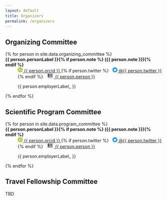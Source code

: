 ```yaml
---
layout: default
title: Organizers
permalink: /organizers
---
```


## Organizing Committee

<dl>
{% for person in site.data.organizing_committee %}
<dt>
    <strong>{{ person.personLabel }}{% if person.note %} ({{ person.note }}){% endif %}</strong>
</dt>
<dd>
    <a href="https://bioregistry.io/orcid:{{ person.orcid }}">
        <img alt="ORCiD logo" src="img/icons/orcid.svg" style="max-height: 1rem; vertical-align: center;">
        {{ person.orcid }}
    </a>
    {% if person.twitter %}
    <a href="https://twitter.com/{{ person.twitter }}" style="margin: 0 0.5rem;">
        <img alt="Twitter logo" src="img/icons/twitter.svg" style="max-height: 1rem; vertical-align: center;">
        @{{ person.twitter }}
    </a>
    {% endif %}
    <a href="https://bioregistry.io/wikidata:{{ person.person }}" style="margin: 0 0.5rem;">
        <img alt="Wikidata logo" src="img/icons/wikidata.svg" style="max-height: 1rem; vertical-align: center;">
        {{ person.person }}
    </a>
    <p>{{ person.employerLabel_ }}</p>
</dd>
{% endfor %}
</dl>

## Scientific Program Committee

<dl>
{% for person in site.data.program_committee %}
<dt>
    <strong>{{ person.personLabel }}{% if person.note %} ({{ person.note }}){% endif %}</strong>
</dt>
<dd>
    <a href="https://bioregistry.io/orcid:{{ person.orcid }}">
        <img alt="ORCiD logo" src="img/icons/orcid.svg" style="max-height: 1rem; vertical-align: center;">
        {{ person.orcid }}
    </a>
    {% if person.twitter %}
    <a href="https://twitter.com/{{ person.twitter }}" style="margin: 0 0.5rem;">
        <img alt="Twitter logo" src="img/icons/twitter.svg" style="max-height: 1rem; vertical-align: center;">
        @{{ person.twitter }}
    </a>
    {% endif %}
    <a href="https://bioregistry.io/wikidata:{{ person.person }}" style="margin: 0 0.5rem;">
        <img alt="Wikidata logo" src="img/icons/wikidata.svg" style="max-height: 1rem; vertical-align: center;">
        {{ person.person }}
    </a>
    <p>{{ person.employerLabel_ }}</p>
</dd>
{% endfor %}
</dl>

## Travel Fellowship Committee

TBD
